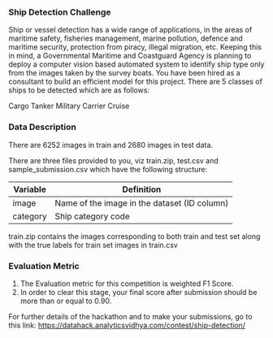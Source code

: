 ### Ship Detection Challenge

Ship or vessel detection has a wide range of applications, in the areas of maritime safety,  fisheries management, marine pollution, defence and maritime security, protection from piracy, illegal migration, etc. Keeping this in mind, a Governmental Maritime and Coastguard Agency is planning to deploy a computer vision based automated system to identify ship type only from the images taken by the survey boats. You have been hired as a consultant to build an efficient model for this project. There are 5 classes of ships to be detected which are as follows:

Cargo
Tanker
Military
Carrier
Cruise

### Data Description

There are 6252 images in train and 2680 images in test data.

There are three files provided to you, viz train.zip, test.csv and sample_submission.csv which have the following structure:

| Variable | Definition |
| --- | --- |
| image | Name of the image in the dataset (ID column) |
| category | Ship category code |

train.zip contains the images corresponding to both train and test set along with the true labels for train set images in train.csv

### Evaluation Metric

1. The Evaluation metric for this competition is weighted F1 Score.
2. In order to clear this stage, your final score after submission should be more than or equal to 0.90.

For further details of the hackathon and to make your submissions, go to this link: 
https://datahack.analyticsvidhya.com/contest/ship-detection/